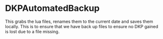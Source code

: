 # DKPAutomatedBackup
This grabs the lua files, renames them to the current date and saves them locally. This is to ensure that we have back up files to ensure no DKP gained is lost due to a file missing.
